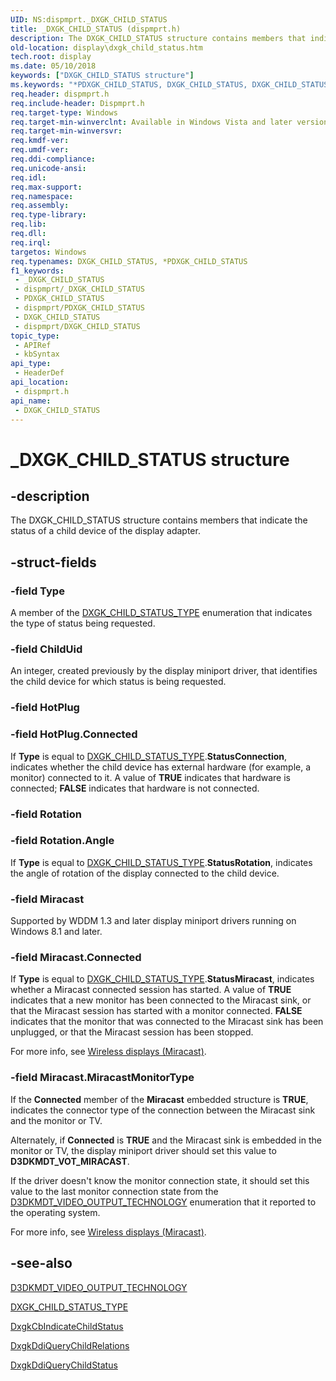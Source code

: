 ```yaml
---
UID: NS:dispmprt._DXGK_CHILD_STATUS
title: _DXGK_CHILD_STATUS (dispmprt.h)
description: The DXGK_CHILD_STATUS structure contains members that indicate the status of a child device of the display adapter.
old-location: display\dxgk_child_status.htm
tech.root: display
ms.date: 05/10/2018
keywords: ["DXGK_CHILD_STATUS structure"]
ms.keywords: "*PDXGK_CHILD_STATUS, DXGK_CHILD_STATUS, DXGK_CHILD_STATUS structure [Display Devices], DmStructs_9a370d5a-9ca8-4c4f-a5cf-3361847d65e7.xml, PDXGK_CHILD_STATUS, PDXGK_CHILD_STATUS structure pointer [Display Devices], _DXGK_CHILD_STATUS, display.dxgk_child_status, dispmprt/DXGK_CHILD_STATUS, dispmprt/PDXGK_CHILD_STATUS"
req.header: dispmprt.h
req.include-header: Dispmprt.h
req.target-type: Windows
req.target-min-winverclnt: Available in Windows Vista and later versions of the Windows operating systems.
req.target-min-winversvr: 
req.kmdf-ver: 
req.umdf-ver: 
req.ddi-compliance: 
req.unicode-ansi: 
req.idl: 
req.max-support: 
req.namespace: 
req.assembly: 
req.type-library: 
req.lib: 
req.dll: 
req.irql: 
targetos: Windows
req.typenames: DXGK_CHILD_STATUS, *PDXGK_CHILD_STATUS
f1_keywords:
 - _DXGK_CHILD_STATUS
 - dispmprt/_DXGK_CHILD_STATUS
 - PDXGK_CHILD_STATUS
 - dispmprt/PDXGK_CHILD_STATUS
 - DXGK_CHILD_STATUS
 - dispmprt/DXGK_CHILD_STATUS
topic_type:
 - APIRef
 - kbSyntax
api_type:
 - HeaderDef
api_location:
 - dispmprt.h
api_name:
 - DXGK_CHILD_STATUS
---
```


# _DXGK_CHILD_STATUS structure


## -description

The DXGK_CHILD_STATUS structure contains members that indicate the status of a child device of the display adapter.

## -struct-fields

### -field Type

A member of the <a href="/windows-hardware/drivers/ddi/dispmprt/ne-dispmprt-_dxgk_child_status_type">DXGK_CHILD_STATUS_TYPE</a> enumeration that indicates the type of status being requested.

### -field ChildUid

An integer, created previously by the display miniport driver, that identifies the child device for which status is being requested.

### -field HotPlug

### -field HotPlug.Connected

If <b>Type</b> is equal to <a href="/windows-hardware/drivers/ddi/dispmprt/ne-dispmprt-_dxgk_child_status_type">DXGK_CHILD_STATUS_TYPE</a>.<b>StatusConnection</b>, indicates whether the child device has external hardware (for example, a monitor) connected to it. A value of <b>TRUE</b> indicates that hardware is connected; <b>FALSE</b> indicates that hardware is not connected.

### -field Rotation

### -field Rotation.Angle

If <b>Type</b> is equal to <a href="/windows-hardware/drivers/ddi/dispmprt/ne-dispmprt-_dxgk_child_status_type">DXGK_CHILD_STATUS_TYPE</a>.<b>StatusRotation</b>,  indicates the angle of rotation of the display connected to the child device.

### -field Miracast

Supported by WDDM 1.3 and later display miniport drivers running on Windows 8.1 and later.

### -field Miracast.Connected

If <b>Type</b> is equal to <a href="/windows-hardware/drivers/ddi/dispmprt/ne-dispmprt-_dxgk_child_status_type">DXGK_CHILD_STATUS_TYPE</a>.<b>StatusMiracast</b>, indicates whether a Miracast connected session has started. A value of <b>TRUE</b> indicates that a new monitor has been connected to the Miracast sink, or that the Miracast session has started with a monitor connected. <b>FALSE</b> indicates that the monitor that was connected to the Miracast sink has been unplugged, or that the Miracast session has been stopped.

For more info, see <a href="/windows-hardware/drivers/display/wireless-displays--miracast-">Wireless displays (Miracast)</a>.

### -field Miracast.MiracastMonitorType

If the <b>Connected</b> member of the <b>Miracast</b> embedded structure is <b>TRUE</b>, indicates the connector type of the connection between the Miracast sink and the monitor or TV. 

Alternately, if <b>Connected</b> is <b>TRUE</b> and the Miracast sink is embedded in the monitor or TV, the display miniport driver should set this value to <b>D3DKMDT_VOT_MIRACAST</b>.

If the driver doesn't know the monitor connection state, it should set this value to the last monitor connection state from the <a href="/windows-hardware/drivers/ddi/d3dkmdt/ne-d3dkmdt-_d3dkmdt_video_output_technology">D3DKMDT_VIDEO_OUTPUT_TECHNOLOGY</a> enumeration that it reported to the operating system.

For more info, see <a href="/windows-hardware/drivers/display/wireless-displays--miracast-">Wireless displays (Miracast)</a>.

## -see-also

<a href="/windows-hardware/drivers/ddi/d3dkmdt/ne-d3dkmdt-_d3dkmdt_video_output_technology">D3DKMDT_VIDEO_OUTPUT_TECHNOLOGY</a>



<a href="/windows-hardware/drivers/ddi/dispmprt/ne-dispmprt-_dxgk_child_status_type">DXGK_CHILD_STATUS_TYPE</a>



<a href="/windows-hardware/drivers/ddi/dispmprt/nc-dispmprt-dxgkcb_indicate_child_status">DxgkCbIndicateChildStatus</a>



<a href="/windows-hardware/drivers/ddi/dispmprt/nc-dispmprt-dxgkddi_query_child_relations">DxgkDdiQueryChildRelations</a>



<a href="/windows-hardware/drivers/ddi/dispmprt/nc-dispmprt-dxgkddi_query_child_status">DxgkDdiQueryChildStatus</a>
